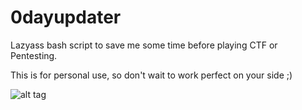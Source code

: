# 0dayupdater

Lazyass bash script to save me some time before playing CTF or Pentesting.

This is for personal use, so don't wait to work perfect on your side ;)

![alt tag](https://i.creativecommons.org/l/by-nc-sa/4.0/88x31.png)



